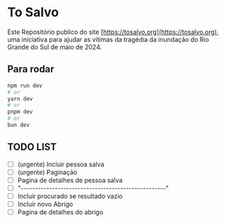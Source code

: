 # To Salvo
Este Repositório publico do site [https://tosalvo.org](https://tosalvo.org), uma iniciativa para ajudar as vitimas da tragédia da inundação do Rio Grande do Sul de maio de 2024.

## Para rodar


```bash
npm run dev
# or
yarn dev
# or
pnpm dev
# or
bun dev
```


## TODO LIST
- [ ] (urgente) Incluir pessoa salva
- [ ] (urgente) Paginação 
- [ ] Pagina de detalhes de pessoa salva
- [ ] "---------------------------------------------------"
- [ ] Incluir procurado se resultado vazio
- [ ] Incluir novo Abrigo
- [ ] Pagina de detalhes do abrigo 